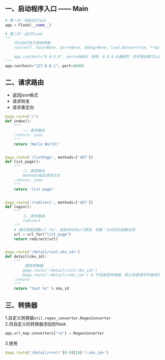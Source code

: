
## 一、启动程序入口 —— Main
```python
# 第一步：初始化Flask
app = Flask(__name__)

# 第二步：运行Flask
"""
    可以自行执行其他参数
    run(self, host=None, port=None, debug=None, load_dotenv=True, **options):
    
    app.run(host="0.0.0.0", port=8080) 说明: 0.0.0.0通配符，任何地址都可以访问
"""
app.run(host="127.0.0.1", port=8080)
```

## 二、请求路由
* 返回json格式
* 请求转发
* 请求重定向

```python
@app.route('/')
def index():
    """
        一、请求路由
    :return: json
    """
    return 'Hello World!'


@app.route('/listPage', methods=['GET'])
def list_page():
    """
        二、请求路由
        methods指定请求方式
    :return: json
    """
    return 'list page!'


@app.route('/redirect', methods=['GET'])
def login():
    """
        三、请求路由
        redirect
    """
    # 通过视图函数url_for，找到对应的url路径，参数：为对应的函数名称
    url = url_for("list_page")
    return redirect(url)


@app.route('/detail/<int:sku_id>')
def detail(sku_id):
    """
         路径转换器
        @app.route('/detail/<int:sku_id>')
        @app.route('/detail/<sku_id>') # 不加类型转换器，默认是普通字符串规则
    :return:
    """
    return "test %s" % sku_id
```

## 三、转换器
1.自定义转换器`util.regex_converter.RegexConverter`  
2.将自定义的转换器添加到flask
```python
app.url_map.converters["re"] = RegexConverter
```
3.使用
```python
@app.route('/detail/<re(r'[0-9]{10}'):sku_id>')
```